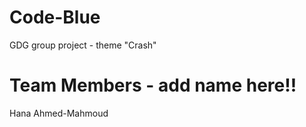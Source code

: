 # Code-Blue
GDG group project - theme "Crash" 

# Team Members - add name here!!
Hana Ahmed-Mahmoud 
